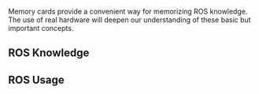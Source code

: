 Memory cards provide a convenient way for memorizing ROS knowledge. The use of real hardware will deepen our understanding of these basic but important concepts. 

## ROS Knowledge


















## ROS Usage





















